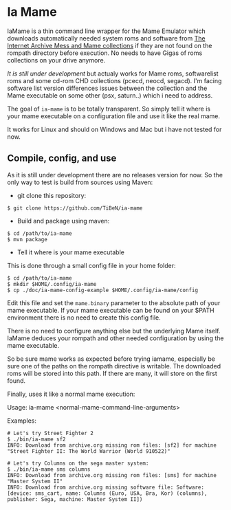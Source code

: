 Ia Mame
=======

IaMame is a thin command line wrapper for the Mame Emulator which downloads
automatically needed system roms and software from [The Internet Archive 
Mess and Mame collections](https://archive.org/details/messmame) if they are 
not found on the rompath directory before execution.
No needs to have Gigas of roms collections on your drive anymore.

*It is still under development* but actualy works for Mame roms, softwarelist roms
and some cd-rom CHD collections (pcecd, neocd, segacd). I'm facing software 
list version differences issues between the collection and the Mame executable 
on some other (psx, saturn..) which i need to address.

The goal of `ia-mame` is to be totally transparent. So simply tell it where is
your mame executable on a configuration file and use it like the real mame. 

It works for Linux and should on Windows and Mac but i have not tested for
now.

Compile, config, and use
------------------------

As it is still under development there are no releases version for now. 
So the only way to test is build from sources using Maven:

- git clone this repository:

```
$ git clone https://github.com/TiBeN/ia-mame
```

- Build and package using maven:
```
$ cd /path/to/ia-mame
$ mvn package
```

- Tell it where is your mame executable

This is done through a small config file in your home folder:

```
$ cd /path/to/ia-mame
$ mkdir $HOME/.config/ia-mame
$ cp ./doc/ia-mame-config-example $HOME/.config/ia-mame/config
```

Edit this file and set the `mame.binary` parameter to the absolute path
of your mame executable. If your mame executable can be found on your $PATH
environment there is no need to create this config file.

There is no need to configure anything else but the underlying Mame itself.
IaMame deduces your rompath and other needed configuration by using the
mame executable.

So be sure mame works as expected before trying iamame, especially be sure
one of the paths on the rompath directive is writable. The downloaded roms
will be stored into this path. If there are many, it will store on the
first found.

Finally, uses it like a normal mame execution:

Usage: ia-mame \<normal-mame-command-line-arguments\>

Examples:
```
# Let's try Street Fighter 2
$ ./bin/ia-mame sf2
INFO: Download from archive.org missing rom files: [sf2] for machine "Street Fighter II: The World Warrior (World 910522)"

# Let's try Columns on the sega master system:
$ ./bin/ia-mame sms columns
INFO: Download from archive.org missing rom files: [sms] for machine "Master System II"
INFO: Download from archive.org missing software file: Software: [device: sms_cart, name: Columns (Euro, USA, Bra, Kor) (columns), publisher: Sega, machine: Master System II])
```


